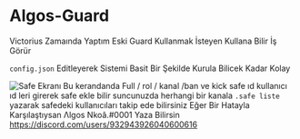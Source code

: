 # Algos-Guard
Victorius Zamaında Yaptım Eski Guard Kullanmak İsteyen Kullana Bilir İş Görür 

`config.json` Editleyerek Sistemi Basit Bir Şekilde Kurula Bilicek Kadar Kolay


![Safe Ekranı](https://user-images.githubusercontent.com/74543289/155142398-4d276fe6-ef7c-45a7-a0ad-38e3a34166be.PNG)
Bu kerandanda Full / rol / kanal /ban ve kick safe ıd kullanıcı ıd leri girerek safe ekle bilir suncunuzda herhangi bir kanala `.safe liste` yazarak safedeki kullanıcıları takip ede bilirsiniz 
 Eğer Bir Hatayla Karşılaştıysan 
 Λlgos Nkoâ.#0001 Yaza Bilirsin
 https://discord.com/users/932943926040600616
